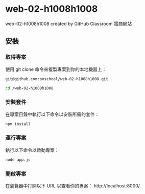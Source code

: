 # web-02-h1008h1008
web-02-h1008h1008 created by GitHub Classroom
電商網站
## 安裝
### 取得專案
使用 git clone 命令來複製專案到你的本地機器上：
```bash
git@github.com:ooschool/web-02-h1008h1008.git
```

```bash
cd /web-02-h1008h1008
```


### 安裝套件
在專案目錄中執行以下命令以安裝所需的套件：
```bash
npm install
```


### 運行專案
執行以下命令以啟動專案：      
```bash
node app.js
```


### 開啟專案
在瀏覽器中打開以下 URL 以查看你的專案：
http://localhost:8000/

